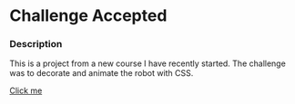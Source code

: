 # Challenge Accepted

### Description
This is a project from a new course I have recently started. The challenge was to decorate and animate the robot with CSS. 

<a href = "https://michellejanaycodes.github.io/rainbow-robot/">Click me</a> 
